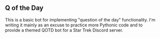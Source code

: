## Q of the Day
This is a basic bot for implementing "question of the day" functionality.  I'm writing it mainly as an excuse to practice more Pythonic code and to provide a themed QOTD bot for a Star Trek Discord server.
